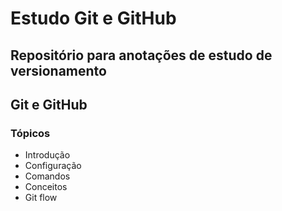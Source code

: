 # Estudo Git e GitHub

## Repositório para anotações de estudo de versionamento

## Git e GitHub

### Tópicos

- Introdução
- Configuração
- Comandos
- Conceitos
- Git flow
